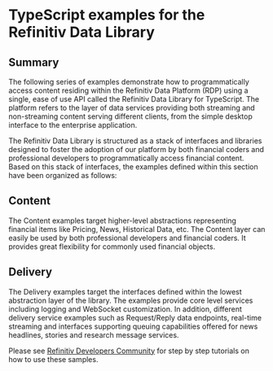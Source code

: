 # TypeScript examples for the Refinitiv Data Library

## Summary

The following series of examples demonstrate how to programmatically access content residing within the Refinitiv Data Platform (RDP) using a single, ease of use API called the Refinitiv Data Library for TypeScript. The platform refers to the layer of data services providing both streaming and non-streaming content serving different clients, from the simple desktop interface to the enterprise application.

The Refinitiv Data Library is structured as a stack of interfaces and libraries designed to foster the adoption of our platform by both financial coders and professional developers to programmatically access financial content. Based on this stack of interfaces, the examples defined within this section have been organized as follows:

## Content

The Content examples target higher-level abstractions representing financial items like Pricing, News, Historical Data, etc. The Content layer can easily be used by both professional developers and financial coders. It provides great flexibility for commonly used financial objects.


## Delivery

The Delivery examples target the interfaces defined within the lowest abstraction layer of the library. The examples provide core level services including logging and WebSocket customization. In addition, different delivery service examples such as Request/Reply data endpoints, real-time streaming and interfaces supporting queuing capabilities offered for news headlines, stories and research message services.

Please see [Refinitiv Developers Community](https://developers.refinitiv.com/en/api-catalog/refinitiv-data-platform/refinitiv-data-library-for-typescript) for step by step tutorials on how to use these samples.
